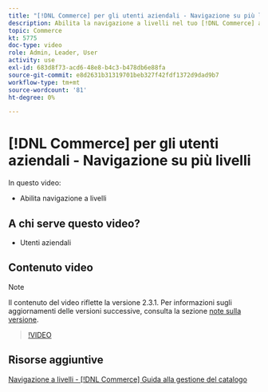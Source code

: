 ```yaml
---
title: "[!DNL Commerce] per gli utenti aziendali - Navigazione su più livelli"
description: Abilita la navigazione a livelli nel tuo [!DNL Commerce] archiviare in modo che i clienti possano trovare i prodotti in modo semplice e rapido.
topic: Commerce
kt: 5775
doc-type: video
role: Admin, Leader, User
activity: use
exl-id: 683d8f73-acd6-48e8-b4c3-b478db6e88fa
source-git-commit: e8d2631b31319701beb327f42fdf1372d9dad9b7
workflow-type: tm+mt
source-wordcount: '81'
ht-degree: 0%

---
```


# [!DNL Commerce] per gli utenti aziendali - Navigazione su più livelli

In questo video:

- Abilita navigazione a livelli

## A chi serve questo video?

- Utenti aziendali

## Contenuto video

>[!NOTE]
>
>Il contenuto del video riflette la versione 2.3.1. Per informazioni sugli aggiornamenti delle versioni successive, consulta la sezione [note sulla versione](https://experienceleague.adobe.com/docs/commerce-operations/release/notes/overview.html).

>[!VIDEO](https://video.tv.adobe.com/v/36186?quality=12&learn=on)

## Risorse aggiuntive

[Navigazione a livelli - [!DNL Commerce] Guida alla gestione del catalogo](https://experienceleague.adobe.com/docs/commerce-admin/catalog/catalog/navigation/navigation-layered.html)
